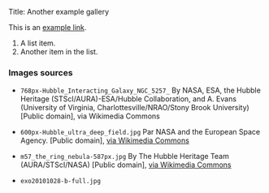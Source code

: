 Title: Another example gallery


This is an [example link](http://example.com/ "With a Title").


1. A list item.
2. Another item in the list.

### Images sources

- `768px-Hubble_Interacting_Galaxy_NGC_5257_` By NASA, ESA, the Hubble
  Heritage (STScI/AURA)-ESA/Hubble Collaboration, and A. Evans (University of
  Virginia, Charlottesville/NRAO/Stony Brook University) [Public domain], via
  Wikimedia Commons

- `600px-Hubble_ultra_deep_field.jpg` Par NASA and the European Space Agency.
  [Public domain], <a
  href="https://commons.wikimedia.org/wiki/File%3AHubble_ultra_deep_field.jpg">via
  Wikimedia Commons</a>

- `m57_the_ring_nebula-587px.jpg` By The Hubble Heritage Team
  (AURA/STScI/NASA) [Public domain], <a
  href="https://commons.wikimedia.org/wiki/File%3AM57_The_Ring_Nebula.JPG">via
  Wikimedia Commons</a>

- `exo20101028-b-full.jpg`
